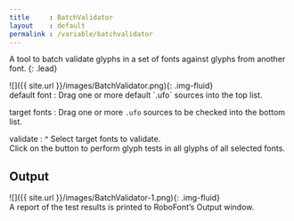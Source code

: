 ```yaml
---
title     : BatchValidator
layout    : default
permalink : /variable/batchvalidator
---
```


A tool to batch validate glyphs in a set of fonts against glyphs from another font.
{: .lead}

<div class='row'>
<div class='col' markdown='1'>
![]({{ site.url }}/images/BatchValidator.png){: .img-fluid}
</div>
<div class='col' markdown='1'>
default font
: Drag one or more default `.ufo` sources into the top list.

target fonts
: Drag one or more `.ufo` sources to be checked into the bottom list.

validate
: ^
  Select target fonts to validate.  
  Click on the button to perform glyph tests in all glyphs of all selected fonts.  
</div>
</div>


Output
------

<div class='row'>
<div class='col' markdown='1'>
![]({{ site.url }}/images/BatchValidator-1.png){: .img-fluid}
</div>
<div class='col' markdown='1'>
A report of the test results is printed to RoboFont’s Output window.  
</div>
</div>
